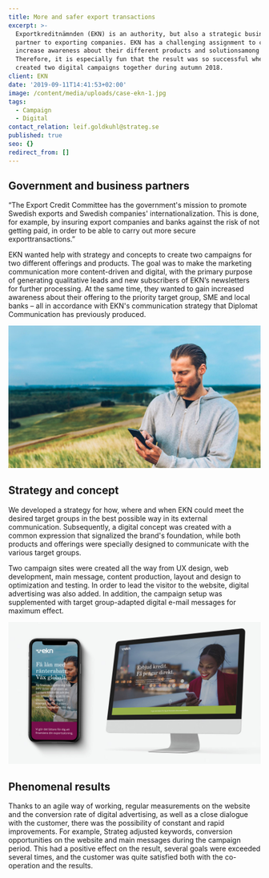 ```yaml
---
title: More and safer export transactions
excerpt: >-
  Exportkreditnämnden (EKN) is an authority, but also a strategic business
  partner to exporting companies. EKN has a challenging assignment to constantly
  increase awareness about their different products and solutionsamong SMEs.
  Therefore, it is especially fun that the result was so successful when we
  created two digital campaigns together during autumn 2018.
client: EKN
date: '2019-09-11T14:41:53+02:00'
image: /content/media/uploads/case-ekn-1.jpg
tags:
  - Campaign
  - Digital
contact_relation: leif.goldkuhl@strateg.se
published: true
seo: {}
redirect_from: []
---
```


## Government and business partners

“The Export Credit Committee has the government's mission to promote Swedish exports and Swedish companies' internationalization. This is done, for example, by insuring export companies and banks against the risk of not getting paid, in order to be able to carry out more secure exporttransactions.”

EKN wanted help with strategy and concepts to create two campaigns for two different offerings and products. The goal was to make the marketing communication more content-driven and digital, with the primary purpose of generating qualitative leads and new subscribers of EKN’s newsletters for further processing. At the same time, they wanted to gain increased awareness about their offering to the priority target group, SME and local banks – all in accordance with EKN's communication strategy that Diplomat Communication has previously produced.

![](/content/media/uploads/case-ekn-2.jpg)

## Strategy and concept

We developed a strategy for how, where and when EKN could meet the desired target groups in the best possible way in its external communication. Subsequently, a digital concept was created with a common expression that signalized the brand's foundation, while both products and offerings were specially designed to communicate with the various target groups.

Two campaign sites were created all the way from UX design, web development, main message, content production, layout and design to optimization and testing. In order to lead the visitor to the website, digital advertising was also added. In addition, the campaign setup was supplemented with target group-adapted digital e-mail messages for maximum effect.

![](/content/media/uploads/case-ekn-3.jpg)

## Phenomenal results

Thanks to an agile way of working, regular measurements on the website and the conversion rate of digital advertising, as well as a close dialogue with the customer, there was the possibility of constant and rapid improvements. For example, Strateg adjusted keywords, conversion opportunities on the website and main messages during the campaign period. This had a positive effect on the result, several goals were exceeded several times, and the customer was quite satisfied both with the co-operation and the results.
